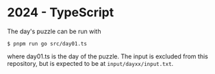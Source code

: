 # 2024 - TypeScript

The day's puzzle can be run with

```
$ pnpm run go src/day01.ts
```

where day01.ts is the day of the puzzle. The input is excluded from this repository, but is expected to be at `input/dayxx/input.txt`.
